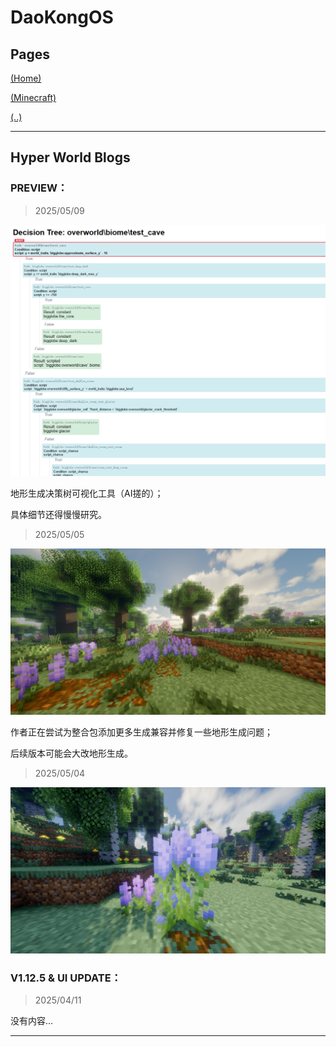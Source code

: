 # DaoKongOS

## Pages

[(Home)](/)

[(Minecraft)](/pages/minecraft)

[(..)](./../hyper-world)

---

## Hyper World Blogs

### **PREVIEW：**
> 2025/05/09

![图片](blogs/assets/images/IMG.20250509.001.png)

地形生成决策树可视化工具（AI搓的）；

具体细节还得慢慢研究。

> 2025/05/05

![图片](blogs/assets/images/IMG.20250505.001.png)

作者正在尝试为整合包添加更多生成兼容并修复一些地形生成问题；

后续版本可能会大改地形生成。

> 2025/05/04

![图片](blogs/assets/images/IMG.20250504.001.png)

### **V1.12.5 & UI UPDATE：**
> 2025/04/11

没有内容...

---

<script src="https://giscus.app/client.js"
        data-repo="YELANDAOKONG/DaoKongOS"
        data-repo-id="R_kgDOOCWX7g"
        data-category="Announcements"
        data-category-id="DIC_kwDOOCWX7s4CngzH"
        data-mapping="pathname"
        data-strict="0"
        data-reactions-enabled="1"
        data-emit-metadata="0"
        data-input-position="top"
        data-theme="preferred_color_scheme"
        data-lang="zh-CN"
        crossorigin="anonymous"
        async>
</script>

<script>
    var _hmt = _hmt || [];
    (function() {
        var hm = document.createElement("script");
        hm.src = "https://hm.baidu.com/hm.js?e467154e934c2dc14879fbb2df219013";
        var s = document.getElementsByTagName("script")[0];
        s.parentNode.insertBefore(hm, s);
    })();
</script>
